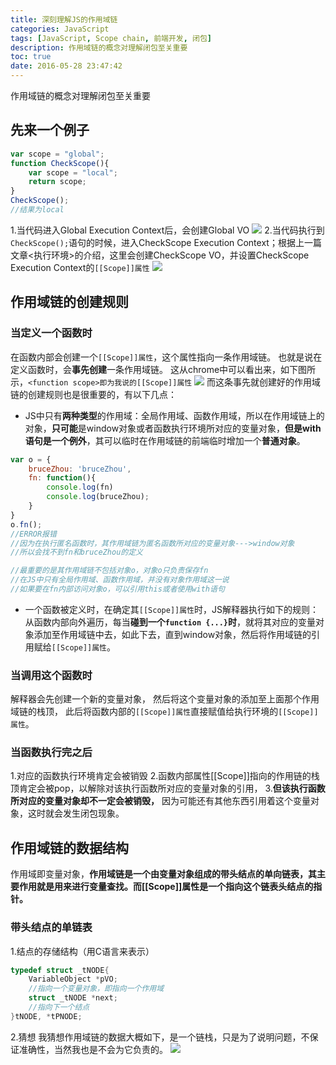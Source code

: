 ```yaml
---
title: 深刻理解JS的作用域链
categories: JavaScript
tags: [JavaScript, Scope chain, 前端开发, 闭包]
description: 作用域链的概念对理解闭包至关重要
toc: true
date: 2016-05-28 23:47:42
---
```

作用域链的概念对理解闭包至关重要
<!--more-->
## 先来一个例子

```JavaScript
var scope = "global";
function CheckScope(){
    var scope = "local";
    return scope;
}
CheckScope();
//结果为local
```
1.当代码进入Global Execution Context后，会创建Global VO
![](http://7xtj85.com1.z0.glb.clouddn.com/global%20EC.png)
2.当代码执行到`CheckScope();`语句的时候，进入CheckScope Execution Context；根据上一篇文章<执行环境>的介绍，这里会创建CheckScope VO，并设置CheckScope Execution Context的`[[Scope]]属性`
![](http://7xtj85.com1.z0.glb.clouddn.com/local_ECS.png)

## 作用域链的创建规则
### 当定义一个函数时
在函数内部会创建一个`[[Scope]]属性`，这个属性指向一条作用域链。
也就是说在定义函数时，会**事先创建**一条作用域链。
这从chrome中可以看出来，如下图所示，`<function scope>即为我说的[[Scope]]属性`
![](http://7xtj85.com1.z0.glb.clouddn.com/test.png)
而这条事先就创建好的作用域链的创建规则也是很重要的，有以下几点：
- JS中只有**两种类型**的作用域：全局作用域、函数作用域，所以在作用域链上的对象，**只可能**是window对象或者函数执行环境所对应的变量对象，**但是with语句是一个例外**，其可以临时在作用域链的前端临时增加一个**普通对象**。

```JavaScript
var o = {
    bruceZhou: 'bruceZhou',
    fn: function(){
        console.log(fn)
        console.log(bruceZhou);
    }
}
o.fn();
//ERROR报错
//因为在执行匿名函数时，其作用域链为匿名函数所对应的变量对象--->window对象
//所以会找不到fn和bruceZhou的定义

//最重要的是其作用域链不包括对象o，对象o只负责保存fn
//在JS中只有全局作用域、函数作用域，并没有对象作用域这一说
//如果要在fn内部访问对象o，可以引用this或者使用with语句
```

- 一个函数被定义时，在确定其`[[Scope]]属性`时，JS解释器执行如下的规则：从函数内部向外遍历，每当**碰到一个`function {...}`时**，就将其对应的变量对象添加至作用域链中去，如此下去，直到window对象，然后将作用域链的引用赋给`[[Scope]]属性`。

### 当调用这个函数时
解释器会先创建一个新的变量对象，
然后将这个变量对象的添加至上面那个作用域链的栈顶，
此后将函数内部的`[[Scope]]属性`直接赋值给执行环境的`[[Scope]]属性`。

### 当函数执行完之后
1.对应的函数执行环境肯定会被销毁
2.函数内部属性[[Scope]]指向的作用链的栈顶肯定会被pop，以解除对该执行函数所对应的变量对象的引用，
3.**但该执行函数所对应的变量对象却不一定会被销毁，**
因为可能还有其他东西引用着这个变量对象，这时就会发生闭包现象。

## 作用域链的数据结构
作用域即变量对象，**作用域链是一个由变量对象组成的带头结点的单向链表，其主要作用就是用来进行变量查找。而[[Scope]]属性是一个指向这个链表头结点的指针。**

### 带头结点的单链表
1.结点的存储结构（用C语言来表示）
```C
typedef struct _tNODE{
    VariableObject *pVO;
    //指向一个变量对象，即指向一个作用域
    struct _tNODE *next;
    //指向下一个结点
}tNODE, *tPNODE;
```

2.猜想
我猜想作用域链的数据大概如下，是一个链栈，只是为了说明问题，不保证准确性，当然我也是不会为它负责的。
![](http://7xtj85.com1.z0.glb.clouddn.com/scope%20chainpng.png)

